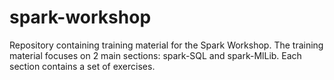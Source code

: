 # spark-workshop
Repository containing training material for the Spark Workshop. The training material focuses on 2 main sections: spark-SQL and spark-MlLib. Each section contains a set of exercises.
